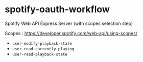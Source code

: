 # spotify-oauth-workflow
Spotify Web API Express Server (with scopes selection step)


Scopes : https://developer.spotify.com/web-api/using-scopes/
+ `user-modify-playback-state` 
+ `user-read-currently-playing`
+ `user-read-playback-state`
